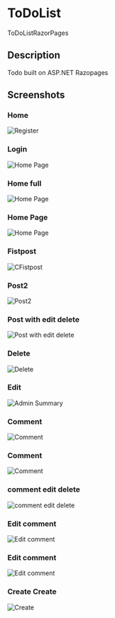# ToDoList
 ToDoListRazorPages

## Description
Todo built on  ASP.NET Razopages
## Screenshots

### Home
![Register](Screenshot/01-Home.png)

### Login
![Home Page](Screenshot/Login.png)

### Home full
![Home Page](Screenshot/Home%20full.png)

### Home Page
![Home Page](Screenshot/Home.png)

### Fistpost
![CFistpost](Screenshot/Fistpost.png)

### Post2
![Post2](Screenshot/Post2.png)

### Post with edit delete
![Post with edit delete](Screenshot/Post%20with%20edit%20delete.png)

### Delete
![Delete](Screenshot/Delete.png)

###  Edit
![Admin Summary](Screenshot/Edit.png)

### Comment
![Comment](Screenshot/Comment.png)

### Comment
![Comment](Screenshot/comment%20edit%20delete.png)

### comment edit delete
![comment edit delete](Screenshot/comment%20edit%20delete.png)

### Edit comment
![Edit comment](Screenshot/Edit%20comment.png)

### Edit comment
![Edit comment](Screenshot/Edit%20comment%202.png)

### Create Create
![Create](Screenshot/CreatePost.png)

